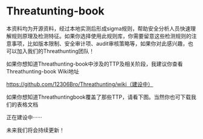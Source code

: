 # Threatunting-book

本资料均为开源资料，经过本地实测后形成sigma规则，帮助安全分析人员快速理解规则原理及检测特征。如果你选择使用此规则库，你需要留意这些检测规则的注意事项，比如版本限制、安全审计项、audit审核策略等，如果你对此感兴趣，也可以加入我们的Threathunting团队！

如果你想知道Threathunting-book中涉及的TTP及相关阶段，我建议你查看Threathunting-book Wiki地址

https://github.com/12306Bro/Threathunting/wiki（建设中）

如果你想知道Threathuntingbook覆盖了那些TTP，请看下图。当然你也可下载我们的表格文档

正在建设中······

未来我们将会持续更新！


